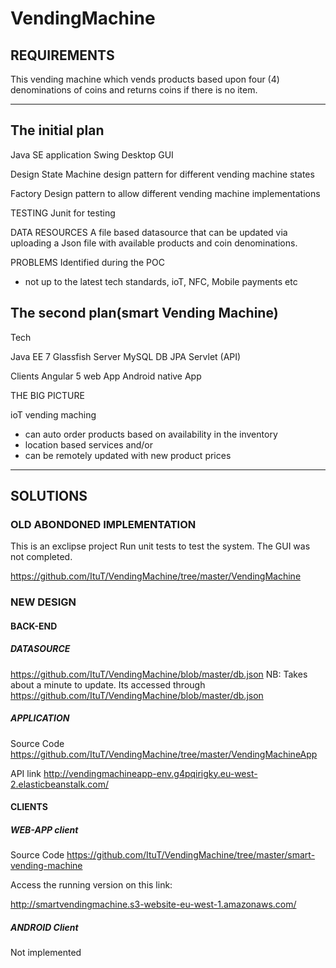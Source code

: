 # VendingMachine

## REQUIREMENTS

 This vending machine which vends products based upon four (4) denominations of coins and returns coins if there is no item.
 
__________________________________________________________________________________________________________________________

## The initial plan

Java SE application
Swing Desktop GUI

Design
State Machine design pattern for different vending machine states

Factory Design pattern to allow different vending machine implementations

TESTING
Junit for testing

DATA RESOURCES
A file based datasource that can be updated via uploading a Json file with available products and coin denominations.

PROBLEMS Identified during the POC

- not up to the latest tech standards, ioT, NFC, Mobile payments etc

## The second plan(smart Vending Machine)

Tech

Java EE 7
Glassfish Server
MySQL DB
JPA
Servlet (API)

Clients
Angular 5 web App
Android native App

THE BIG PICTURE

ioT vending maching
- can auto order products based on availability in the inventory
- location based services and/or
- can be remotely updated with new product prices

__________________________________________________________________________________________________________________________

## SOLUTIONS

### OLD ABONDONED IMPLEMENTATION

This is an exclipse project
Run unit tests to test the system. The GUI was not completed.

https://github.com/ItuT/VendingMachine/tree/master/VendingMachine

### NEW DESIGN

#### BACK-END

 ##### DATASOURCE
 https://github.com/ItuT/VendingMachine/blob/master/db.json
 NB: Takes about a minute to update. Its accessed through 
  https://github.com/ItuT/VendingMachine/blob/master/db.json

 ##### APPLICATION
 Source Code
 https://github.com/ItuT/VendingMachine/tree/master/VendingMachineApp

 API link
 http://vendingmachineapp-env.g4pqirigky.eu-west-2.elasticbeanstalk.com/


#### CLIENTS

 ##### WEB-APP client
 
 Source Code
 https://github.com/ItuT/VendingMachine/tree/master/smart-vending-machine
 
 Access the running version on this link: 

 http://smartvendingmachine.s3-website-eu-west-1.amazonaws.com/

 ##### ANDROID Client
 
 Not implemented


